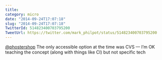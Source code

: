 ```yaml
---
title: 
category: micro
date: "2014-09-24T17:07:18"
slug: "2014-09-24T17:07:18"
TwitterId: 514823400703795200
TweetUrl: https://twitter.com/mark_philpot/status/514823400703795200
---
```


[@phostershop](https://twitter.com/phostershop) The only accessible option at
the time was CVS — I’m OK teaching the concept (along with things like CI) but
not specific tech

